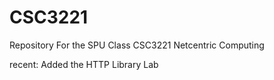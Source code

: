 # CSC3221

Repository For the SPU Class CSC3221 Netcentric Computing

recent: Added the HTTP Library Lab 
